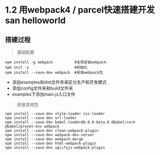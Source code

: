 # 1.2 用webpack4 / parcel快速搭建开发san helloworld

## 搭建过程

> 基础配置
```
npm install -g webpack          #全局安装webpack
npm init -y                     #初始化
npm install --save-dev webpack  #安装webpack包
```

+ 添加examples和dist文件夹来区分生产和开发模式
+ 添加config文件夹和build文件夹
+ examples下添加main.js入口文件

> 安装其他包
```
npm install --save-dev style-loader css-loader
npm install --save-dev url-loader
npm install --save-dev babel-loader@8.0.0-beta.0 @babel/core @babel/preset-env webpack
npm install --save-dev clean-webpack-plugin
npm install --save-dev webpack-dev-server
npm install --save-dev webpack-merge
npm install --save-dev html-webpack-plugin
npm install --save-dev uglifyjs-webpack-plugin
```

